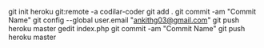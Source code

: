 git init
heroku git:remote -a codilar-coder
git add .
git commit -am "Commit Name"
git config --global user.email "ankithg03@gmail.com"
git push heroku master
gedit index.php
git commit -am "Commit Name"
git push heroku master
